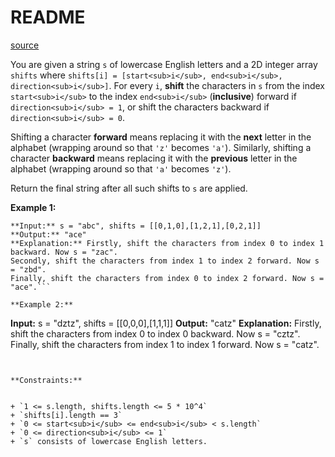 # README #
[source](https://leetcode.com/problems/shifting-letters-ii/)

You are given a string `s` of lowercase English letters and a 2D integer array `shifts` where `shifts[i] = [start<sub>i</sub>, end<sub>i</sub>, direction<sub>i</sub>]`. For every `i`, **shift** the characters in `s` from the index `start<sub>i</sub>` to the index `end<sub>i</sub>` (**inclusive**) forward if `direction<sub>i</sub> = 1`, or shift the characters backward if `direction<sub>i</sub> = 0`.

Shifting a character **forward** means replacing it with the **next** letter in the alphabet (wrapping around so that `'z'` becomes `'a'`). Similarly, shifting a character **backward** means replacing it with the **previous** letter in the alphabet (wrapping around so that `'a'` becomes `'z'`).

Return the final string after all such shifts to `s` are applied.


**Example 1:**

```
**Input:** s = "abc", shifts = [[0,1,0],[1,2,1],[0,2,1]]
**Output:** "ace"
**Explanation:** Firstly, shift the characters from index 0 to index 1 backward. Now s = "zac".
Secondly, shift the characters from index 1 to index 2 forward. Now s = "zbd".
Finally, shift the characters from index 0 to index 2 forward. Now s = "ace".```

**Example 2:**

```
**Input:** s = "dztz", shifts = [[0,0,0],[1,1,1]]
**Output:** "catz"
**Explanation:** Firstly, shift the characters from index 0 to index 0 backward. Now s = "cztz".
Finally, shift the characters from index 1 to index 1 forward. Now s = "catz".
```


**Constraints:**


+ `1 <= s.length, shifts.length <= 5 * 10^4`
+ `shifts[i].length == 3`
+ `0 <= start<sub>i</sub> <= end<sub>i</sub> < s.length`
+ `0 <= direction<sub>i</sub> <= 1`
+ `s` consists of lowercase English letters.


